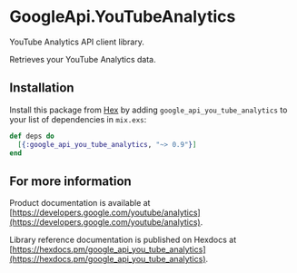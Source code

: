 # GoogleApi.YouTubeAnalytics

YouTube Analytics API client library.

Retrieves your YouTube Analytics data.

## Installation

Install this package from [Hex](https://hex.pm) by adding
`google_api_you_tube_analytics` to your list of dependencies in `mix.exs`:

```elixir
def deps do
  [{:google_api_you_tube_analytics, "~> 0.9"}]
end
```

## For more information

Product documentation is available at [https://developers.google.com/youtube/analytics](https://developers.google.com/youtube/analytics).

Library reference documentation is published on Hexdocs at
[https://hexdocs.pm/google_api_you_tube_analytics](https://hexdocs.pm/google_api_you_tube_analytics).
